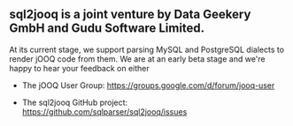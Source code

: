 sql2jooq is a joint venture by Data Geekery GmbH and Gudu Software Limited.
---------------------------------------------------------------------------

At its current stage, we support parsing MySQL and PostgreSQL dialects to
render jOOQ code from them. We are at an early beta stage and we're happy
to hear your feedback on either 

- The jOOQ User Group:
  https://groups.google.com/d/forum/jooq-user‎
  
- The sql2jooq GitHub project:
  https://github.com/sqlparser/sql2jooq/issues